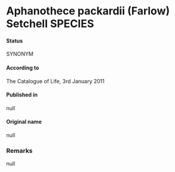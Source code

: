 Aphanothece packardii (Farlow) Setchell SPECIES
=======

#### Status
SYNONYM

#### According to
The Catalogue of Life, 3rd January 2011

#### Published in
null

#### Original name
null

### Remarks
null